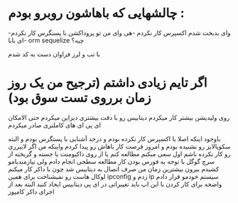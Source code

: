 # چالشهایی که باهاشون روبرو بودم :
-وای بدبخت شدم اکسپرس کار نکردم
-هی وای من تو پروداکشن با پستگرس کار نکردم
-ای بابا orm sequelize چیه؟

با تب و لرز فراوان دست به کد شدم

# اگر تایم زیادی داشتم (ترجیح من یک روز زمان برروی تست سوق بود)
روی ولیدیشن بیشتر کار میکردم
دیتابیس رو با دقت بیشتری دیزاین میکردم
حتی الامکان ای پی ای های کاملتری صادر میکردم

باوجود اینکه اصلا با اکسپرس کار نکرده بودم و درحد آشنایی با پستگرس بودم و البته سکویالایز رو نشنیده بودم و امروز فرصت کار باهاش رو پیدا کردم
واینکه من اگر لایبرری رو کار نکرده باشم اول سعی مبکنم مطالعه کنم یا از روی داکیومنت یا جسته و گریخته از سرچ گوگل
با توجه به فورس بودن کار مطالعه سطحی انجام دادم ولی نیازمندیامو کشیدم بیرون
بیشترین زمان من صرف اتصال به دیتابیس شد چون با داکر کار میکنم لوکال هاست رو نمیشناخت
برای همین ipconfig زدم و ip سیستم خودمو قرار دادم
واضحه برای کار کردن با این اپ باید تغییراتی در ای پی دیتابیس ایجاد کنید البته بعد از اجرای داکر کامپوز